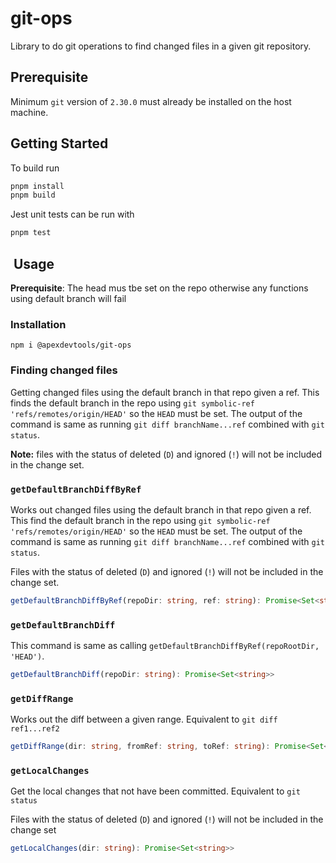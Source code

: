 # git-ops

Library to do git operations to find changed files in a given git repository.

## Prerequisite

Minimum `git` version of `2.30.0` must already be installed on the host machine.

## Getting Started

To build run

```bash
pnpm install
pnpm build
```

Jest unit tests can be run with

```bash
pnpm test
```

##  Usage

**Prerequisite**: The head mus tbe set on the repo otherwise any functions using default branch will fail

### Installation

```shell
npm i @apexdevtools/git-ops
```

### Finding changed files

Getting changed files using the default branch in that repo given a ref. This finds the default branch in the repo using `git symbolic-ref 'refs/remotes/origin/HEAD'` so the `HEAD` must be set.
The output of the command is same as running `git diff branchName...ref` combined with `git status`.

**Note:** files with the status of deleted (`D`) and ignored (`!`) will not be included in the change set.

### `getDefaultBranchDiffByRef`

Works out changed files using the default branch in that repo given a ref.
This find the default branch in the repo using `git symbolic-ref 'refs/remotes/origin/HEAD'`
so the `HEAD` must be set. The output of the command is same as running `git diff branchName...ref` combined with `git status`.

Files with the status of deleted (`D`) and ignored (`!`) will not be included in the change set.

```TypeScript
getDefaultBranchDiffByRef(repoDir: string, ref: string): Promise<Set<string>>
```

### `getDefaultBranchDiff`

This command is same as calling `getDefaultBranchDiffByRef(repoRootDir, 'HEAD')`.

```TypeScript
getDefaultBranchDiff(repoDir: string): Promise<Set<string>>
```

### `getDiffRange`

Works out the diff between a given range. Equivalent to `git diff ref1...ref2`

```Typescript
getDiffRange(dir: string, fromRef: string, toRef: string): Promise<Set<string>>
```

### `getLocalChanges`

Get the local changes that not have been committed. Equivalent to `git status`

Files with the status of deleted (`D`) and ignored (`!`) will not be included in the change set

```TypeScript
getLocalChanges(dir: string): Promise<Set<string>>
```
